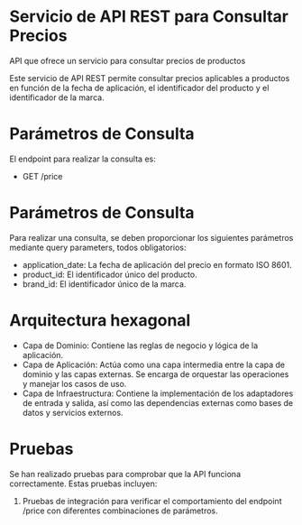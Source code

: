 # Servicio de API REST para Consultar Precios
API que ofrece un servicio para consultar precios de productos

Este servicio de API REST permite consultar precios aplicables a productos en función de la fecha de aplicación, el identificador del producto y el identificador de la marca.

# Parámetros de Consulta

El endpoint para realizar la consulta es:

- GET /price

# Parámetros de Consulta

Para realizar una consulta, se deben proporcionar los siguientes parámetros mediante query parameters, todos obligatorios:

- application_date: La fecha de aplicación del precio en formato ISO 8601.
- product_id: El identificador único del producto.
- brand_id: El identificador único de la marca.


# Arquitectura hexagonal

- Capa de Dominio: Contiene las reglas de negocio y lógica de la aplicación.
- Capa de Aplicación: Actúa como una capa intermedia entre la capa de dominio y las capas externas. Se encarga de orquestar las operaciones y manejar los casos de uso.
- Capa de Infraestructura: Contiene la implementación de los adaptadores de entrada y salida, así como las dependencias externas como bases de datos y servicios externos.

# Pruebas

Se han realizado pruebas para comprobar que la API funciona correctamente. Estas pruebas incluyen:

1. Pruebas de integración para verificar el comportamiento del endpoint /price con diferentes combinaciones de parámetros.
